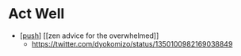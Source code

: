 # Act Well

- [[push]] [[zen advice for the overwhelmed]]
  - https://twitter.com/dyokomizo/status/1350100982169038849


[//begin]: # "Autogenerated link references for markdown compatibility"
[push]: push "Push"
[//end]: # "Autogenerated link references"